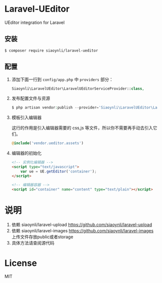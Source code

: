 # Laravel-UEditor

UEditor integration for Laravel 


## 安装

```shell
$ composer require siaoynli/laravel-ueditor
```

## 配置

1. 添加下面一行到 `config/app.php` 中 `providers` 部分：

    ```php
    Siaoynli\LaravelUEditor\LaravelUEditorServiceProvider::class,
    ```

2. 发布配置文件与资源

    ```php
    $ php artisan vendor:publish --provider='Siaoynli\LaravelUEditor\LaravelUEditorServiceProvider'
    ```

3. 模板引入编辑器

    这行的作用是引入编辑器需要的 css,js 等文件，所以你不需要再手动去引入它们。

    ```php
    @include('vendor.ueditor.assets')
    ```

4. 编辑器的初始化

    ```html
    <!-- 实例化编辑器 -->
    <script type="text/javascript">
        var ue = UE.getEditor('container');
    </script>

    <!-- 编辑器容器 -->
    <script id="container" name="content" type="text/plain"></script>
    ```

# 说明

1. 依赖 siaoynli/laravel-upload https://github.com/siaoynli/laravel-upload  
1. 依赖 siaoynli/laravel-images https://github.com/siaoynli/laravel-images  
上传文件存放public或者storage
2. 具体方法请查阅源代码

# License

MIT
